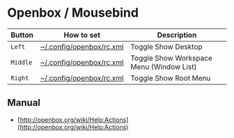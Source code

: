 
# Openbox / Mousebind


| Button | How to set | Description |
| --- | --- | --- |
| `Left` | [~/.config/openbox/rc.xml](config/openbox/rc.xml#L1662) | Toggle Show Desktop |
| `Middle` | [~/.config/openbox/rc.xml](config/openbox/rc.xml#L1648) | Toggle Show Workspace Menu (Window List) |
| `Right` | [~/.config/openbox/rc.xml](config/openbox/rc.xml#L1653) | Toggle Show Root Menu |


## Manual

* [http://openbox.org/wiki/Help:Actions](http://openbox.org/wiki/Help:Actions)

